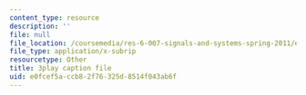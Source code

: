 ```yaml
---
content_type: resource
description: ''
file: null
file_location: /coursemedia/res-6-007-signals-and-systems-spring-2011/e0fcef5accb82f76325d8514f043ab6f_HKMY-8BqWWw.srt
file_type: application/x-subrip
resourcetype: Other
title: 3play caption file
uid: e0fcef5a-ccb8-2f76-325d-8514f043ab6f
---
```

